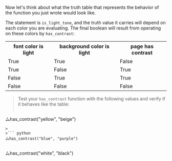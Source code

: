 Now let's think about what the truth table that represents the behavior of the function you just wrote would look like.
 
The statement is `is_light_tone`, and the truth value it carries will depend on each color you are evaluating. The final boolean will result from operating on these colors by `has_contrast`:

<table class="table table-striped table-bordered table-condensed text-center">
  <tr>
	<th class ="text-center" style="padding: 5px 8px">font color is light</th>
	<th class ="text-center" style="padding: 5px 8px">background color is light</th>
	<th class ="text-center" style="padding: 5px 8px">page has contrast</th>
  </tr>
  <tr>
	<td>True</td>
	<td>True</td>
	<td>False</td>
  </tr>
  <tr>
	<td>True</td>
	<td>False</td>
	<td>True</td>
  </tr>
  <tr>
	<td>False</td>
	<td>True</td>
	<td>True</td>
  </tr>
  <tr>
	<td>False</td>
	<td>False</td>
	<td>False</td>
  </tr>
</table>

> Test your `has_contrast` function with the following values and verify if it behaves like the table:
>
>``` python
ムhas_contrast("yellow", "beige")
```
>
>``` python
ムhas_contrast("blue", "purple")
```
>
>``` python
ムhas_contrast("white", "black")
```
